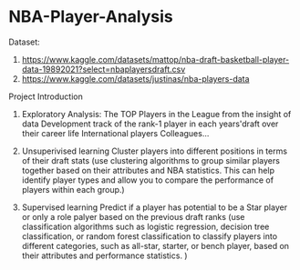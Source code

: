 # NBA-Player-Analysis
Dataset:
1. https://www.kaggle.com/datasets/mattop/nba-draft-basketball-player-data-19892021?select=nbaplayersdraft.csv
2. https://www.kaggle.com/datasets/justinas/nba-players-data

Project Introduction
1. Exploratory Analysis:
The TOP  Players in the League from the insight of data
Development track of the  rank-1 player in each years'draft over their career life
International players
Colleagues...

2. Unsuperivised learning 
Cluster players into different positions in terms of their draft stats
(use clustering algorithms to group similar players together based on their attributes and NBA statistics. This can help identify player types and allow you to compare the performance of players within each group.)

3. Supervised learning
Predict if a player has potential to be a Star player or only a role palyer based on the previous draft ranks
(use classification algorithms such as logistic regression, decision tree classification, or random forest classification to classify players into different categories, such as all-star, starter, or bench player, based on their attributes and performance statistics. )




